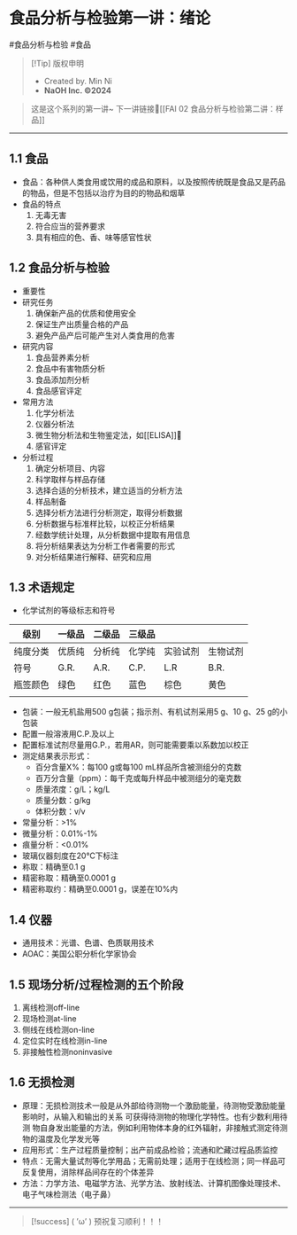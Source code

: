 # 食品分析与检验第一讲：绪论
#食品分析与检验 #食品


> [!Tip] 版权申明
> - Created by. Min Ni
> -  **NaOH Inc. ©2024**

> 这是这个系列的第一讲~
> 下一讲链接🔗[[FAI 02 食品分析与检验第二讲：样品]]

---
## 1.1 食品 
- 食品：各种供人类食用或饮用的成品和原料，以及按照传统既是食品又是药品的物品，但是不包括以治疗为目的的物品和烟草
- 食品的特点
	1. 无毒无害
	2. 符合应当的营养要求
	3. 具有相应的色、香、味等感官性状

## 1.2 食品分析与检验
- 重要性
- 研究任务
	1. 确保新产品的优质和使用安全 
	2. 保证生产出质量合格的产品
	3. 避免产品产后可能产生对人类食用的危害
- 研究内容
	1. 食品营养素分析
	2. 食品中有害物质分析
	3. 食品添加剂分析
	4. 食品感官评定
- 常用方法
	1. 化学分析法
	2. 仪器分析法
	3. 微生物分析法和生物鉴定法，如[[ELISA]]🔗
	4. 感官评定
- 分析过程
	1. 确定分析项目、内容
	2. 科学取样与样品存储
	3. 选择合适的分析技术，建立适当的分析方法
	4. 样品制备
	5. 选择分析方法进行分析测定，取得分析数据
	6. 分析数据与标准样比较，以校正分析结果
	7. 经数学统计处理，从分析数据中提取有用信息
	8. 将分析结果表达为分析工作者需要的形式
	9. 对分析结果进行解释、研究和应用
## 1.3 术语规定
- 化学试剂的等级标志和符号

| 级别   | 一级品  | 二级品  | 三级品  |      |      |
| ---- | ---- | ---- | ---- | ---- | ---- |
| 纯度分类 | 优质纯  | 分析纯  | 化学纯  | 实验试剂 | 生物试剂 |
| 符号   | G.R. | A.R. | C.P. | L.R  | B.R. |
| 瓶签颜色 | 绿色   | 红色   | 蓝色   | 棕色   | 黄色   |
|      |      |      |      |      |      |
- 包装：一般无机盐用500 g包装；指示剂、有机试剂采用5 g、10 g、25 g的小包装
- 配置一般溶液用C.P.及以上
- 配置标准试剂尽量用G.P.，若用AR，则可能需要乘以系数加以校正
- 测定结果表示形式：
	- 百分含量X%：每100 g或每100 mL样品所含被测组分的克数
	- 百万分含量（ppm）：每千克或每升样品中被测组分的毫克数
	- 质量浓度：g/L；kg/L
	- 质量分数：g/kg
	- 体积分数：v/v
- 常量分析：>1%
- 微量分析：0.01%-1%
- 痕量分析：<0.01%
- 玻璃仪器刻度在20℃下标注
- 称取：精确至0.1 g
- 精密称取：精确至0.0001 g
- 精密称取约：精确至0.0001 g，误差在10%内
## 1.4 仪器
- 通用技术：光谱、色谱、色质联用技术
- AOAC：美国公职分析化学家协会

## 1.5 现场分析/过程检测的五个阶段
1. 离线检测off-line
2. 现场检测at-line
3. 侧线在线检测on-line
4. 定位实时在线检测in-line
5. 非接触性检测noninvasive

## 1.6 无损检测
- 原理：无损检测技术一般是从外部给待测物一个激励能量，待测物受激励能量影响时，从输入和输出的关系 可获得待测物的物理化学特性。也有少数利用待测 物自身发出能量的方法，例如利用物体本身的红外辐射，非接触式测定待测物的温度及化学发光等
- 应用形式：生产过程质量控制；出产前成品检验；流通和贮藏过程品质监控
- 特点：无需大量试剂等化学用品；无需前处理；适用于在线检测；同一样品可反复使用，消除样品间存在的个体差异
- 方法：力学方法、电磁学方法、光学方法、放射线法、计算机图像处理技术、电子气味检测法（电子鼻）


---
> [!success] ( ’ω’ ) 预祝复习顺利！！！       


